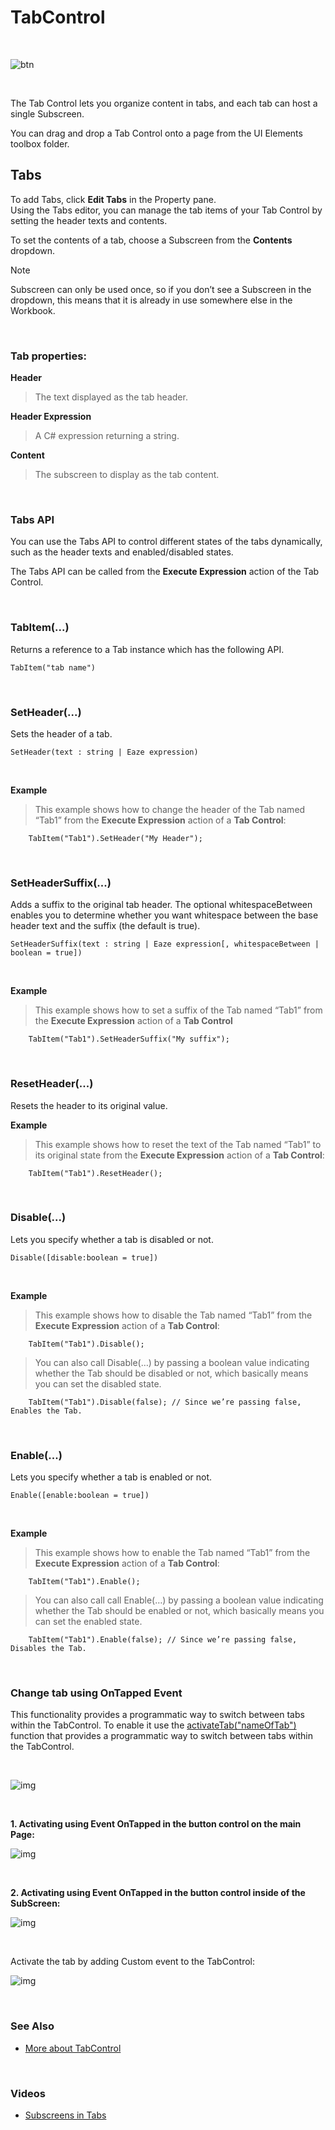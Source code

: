 
# TabControl


<br/>

![btn](https://profitbasedocs.blob.core.windows.net/images/onTappedTab0.png)

<br/>



The Tab Control lets you organize content in tabs, and each tab can host a single Subscreen. 

You can drag and drop a Tab Control onto a page from the UI Elements toolbox folder. 
<br/>

## Tabs

To add Tabs, click **Edit Tabs** in the Property pane.  
Using the Tabs editor, you can manage the tab items of your Tab Control by setting the header texts and contents.

To set the contents of a tab, choose a Subscreen from the **Contents** dropdown. 

> [!NOTE]
> Subscreen can only be used once, so if you don’t see a Subscreen in the dropdown, this means that it is already in use somewhere else in the Workbook.
<br/>

### Tab properties:

**Header**
>The text displayed as the tab header.

**Header Expression**
>A C# expression returning a string.

**Content**
>The subscreen to display as the tab content. 


<br/>


### Tabs API

You can use the Tabs API to control different states of the tabs dynamically, such as the header texts and enabled/disabled states. 

The Tabs API can be called from the **Execute Expression** action of the Tab Control.

<br/>

### TabItem(...)

Returns a reference to a Tab instance which has the following API.  

```
TabItem("tab name")
```  


<br/>

### SetHeader(...)

Sets the header of a tab.

```
SetHeader(text : string | Eaze expression)
```  


<br/>

**Example**
>
>This example shows how to change the header of the Tab named “Tab1” from the **Execute Expression** action of a **Tab Control**:
>
        TabItem("Tab1").SetHeader("My Header");



<br/>

### SetHeaderSuffix(...)

Adds a suffix to the original tab header. The optional whitespaceBetween enables you to determine whether you want whitespace between the base header text and the suffix (the default is true).

```
SetHeaderSuffix(text : string | Eaze expression[, whitespaceBetween | boolean = true])
```  


<br/>

**Example**
>
>This example shows how to set a suffix of the Tab named “Tab1” from the **Execute Expression** action of a **Tab Control**
>
        TabItem("Tab1").SetHeaderSuffix("My suffix");


<br/>

### ResetHeader(...)  

Resets the header to its original value.
<br/>

**Example**
>
>This example shows how to reset the text of the Tab named “Tab1” to its original state from the **Execute Expression** action of a **Tab Control**:
>
        TabItem("Tab1").ResetHeader();

<br/>

### Disable(...)

Lets you specify whether a tab is disabled or not. 

```
Disable([disable:boolean = true])
```  



<br/>

**Example**
>
>This example shows how to disable the Tab named “Tab1” from the **Execute Expression** action of a **Tab Control**:
>
        TabItem("Tab1").Disable();

>You can also call Disable(…) by passing a boolean value indicating whether the Tab should be disabled or not, which basically means you can set the disabled state.
>
        TabItem("Tab1").Disable(false); // Since we’re passing false, Enables the Tab.

<br/>

### Enable(...)

Lets you specify whether a tab is enabled or not.

```
Enable([enable:boolean = true])
```  


<br/>

**Example**
>
>This example shows how to enable the Tab named “Tab1” from the **Execute Expression** action of a **Tab Control**:
>
        TabItem("Tab1").Enable();
>
>You can also call call Enable(…) by passing a boolean value indicating whether the Tab should be enabled or not, which basically means you can set the enabled state.
>
        TabItem("Tab1").Enable(false); // Since we’re passing false, Disables the Tab.


<br/>


### Change tab using OnTapped Event 

This functionality provides a programmatic way to switch between tabs within the TabControl. To enable it use the [activateTab("nameOfTab")](../../../forms/formschemas/controls/tabcontrol.md) function that provides a programmatic way to switch between tabs within the TabControl. 

<br/>

![img](https://profitbasedocs.blob.core.windows.net/images/onTappedTab0.png)

<br/>


**1. Activating using Event **OnTapped** in the button control on the main Page:**

![img](https://profitbasedocs.blob.core.windows.net/images/onTappedTab1.png)

<br/>


**2. Activating using Event **OnTapped** in the button control inside of the SubScreen:**


![img](https://profitbasedocs.blob.core.windows.net/images/onTappedTab2.png)

<br/>


Activate the tab by adding Custom event to the TabControl:

![img](https://profitbasedocs.blob.core.windows.net/images/onTappedTab3.png)

<br/>


### See Also
* [More about TabControl](../../../forms/formschemas/controls/tabcontrol.md)

<br/>


### Videos

* [Subscreens in Tabs](../../../../videos/workbooks.md)